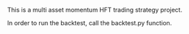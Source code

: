 This is a multi asset momentum HFT trading strategy project. 

In order to run the backtest, call the backtest.py function.
